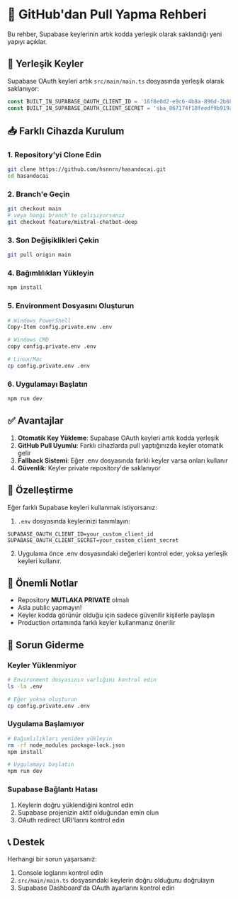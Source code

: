 # 🚀 GitHub'dan Pull Yapma Rehberi

Bu rehber, Supabase keylerinin artık kodda yerleşik olarak saklandığı yeni yapıyı açıklar.

## 🔐 Yerleşik Keyler

Supabase OAuth keyleri artık `src/main/main.ts` dosyasında yerleşik olarak saklanıyor:

```typescript
const BUILT_IN_SUPABASE_OAUTH_CLIENT_ID = '16f8e0d2-e9c6-4b8a-896d-2b687551ad0a';
const BUILT_IN_SUPABASE_OAUTH_CLIENT_SECRET = 'sba_867174f18feedf9b919abb112665d0438820e161';
```

## 📥 Farklı Cihazda Kurulum

### 1. Repository'yi Clone Edin
```bash
git clone https://github.com/hsnnrn/hasandocai.git
cd hasandocai
```

### 2. Branch'e Geçin
```bash
git checkout main
# veya hangi branch'te çalışıyorsanız
git checkout feature/mistral-chatbot-deep
```

### 3. Son Değişiklikleri Çekin
```bash
git pull origin main
```

### 4. Bağımlılıkları Yükleyin
```bash
npm install
```

### 5. Environment Dosyasını Oluşturun
```bash
# Windows PowerShell
Copy-Item config.private.env .env

# Windows CMD
copy config.private.env .env

# Linux/Mac
cp config.private.env .env
```

### 6. Uygulamayı Başlatın
```bash
npm run dev
```

## ✅ Avantajlar

1. **Otomatik Key Yükleme**: Supabase OAuth keyleri artık kodda yerleşik
2. **GitHub Pull Uyumlu**: Farklı cihazlarda pull yaptığınızda keyler otomatik gelir
3. **Fallback Sistemi**: Eğer .env dosyasında farklı keyler varsa onları kullanır
4. **Güvenlik**: Keyler private repository'de saklanıyor

## 🔧 Özelleştirme

Eğer farklı Supabase keyleri kullanmak istiyorsanız:

1. `.env` dosyasında keylerinizi tanımlayın:
```env
SUPABASE_OAUTH_CLIENT_ID=your_custom_client_id
SUPABASE_OAUTH_CLIENT_SECRET=your_custom_client_secret
```

2. Uygulama önce .env dosyasındaki değerleri kontrol eder, yoksa yerleşik keyleri kullanır.

## 🚨 Önemli Notlar

- Repository **MUTLAKA PRIVATE** olmalı
- Asla public yapmayın!
- Keyler kodda görünür olduğu için sadece güvenilir kişilerle paylaşın
- Production ortamında farklı keyler kullanmanız önerilir

## 🐛 Sorun Giderme

### Keyler Yüklenmiyor
```bash
# Environment dosyasının varlığını kontrol edin
ls -la .env

# Eğer yoksa oluşturun
cp config.private.env .env
```

### Uygulama Başlamıyor
```bash
# Bağımlılıkları yeniden yükleyin
rm -rf node_modules package-lock.json
npm install

# Uygulamayı başlatın
npm run dev
```

### Supabase Bağlantı Hatası
1. Keylerin doğru yüklendiğini kontrol edin
2. Supabase projenizin aktif olduğundan emin olun
3. OAuth redirect URI'larını kontrol edin

## 📞 Destek

Herhangi bir sorun yaşarsanız:
1. Console loglarını kontrol edin
2. `src/main/main.ts` dosyasındaki keylerin doğru olduğunu doğrulayın
3. Supabase Dashboard'da OAuth ayarlarını kontrol edin
